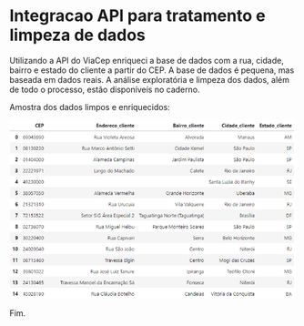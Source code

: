 # Integracao API para tratamento e limpeza de dados

Utilizando a API do ViaCep enriqueci a base de dados com a rua, cidade, bairro e estado do cliente a partir do CEP. A base de dados é pequena, mas baseada em dados reais. A análise exploratória e limpeza dos dados, além de todo o processo, estão disponíveís no caderno.

Amostra dos dados limpos e enriquecidos:

<div align="center">
  <img src="https://github.com/CamilaDeAlm/Integracao-API-para-tratamento-e-limpeza-de-dados/blob/main/folder/Captura%20de%20tela%202024-08-09%20161205.png" alt="Exemplo" width="largura" height="altura">
</div>

Fim.
